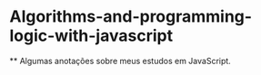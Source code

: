 # Algorithms-and-programming-logic-with-javascript

** Algumas anotações sobre meus estudos em JavaScript.
